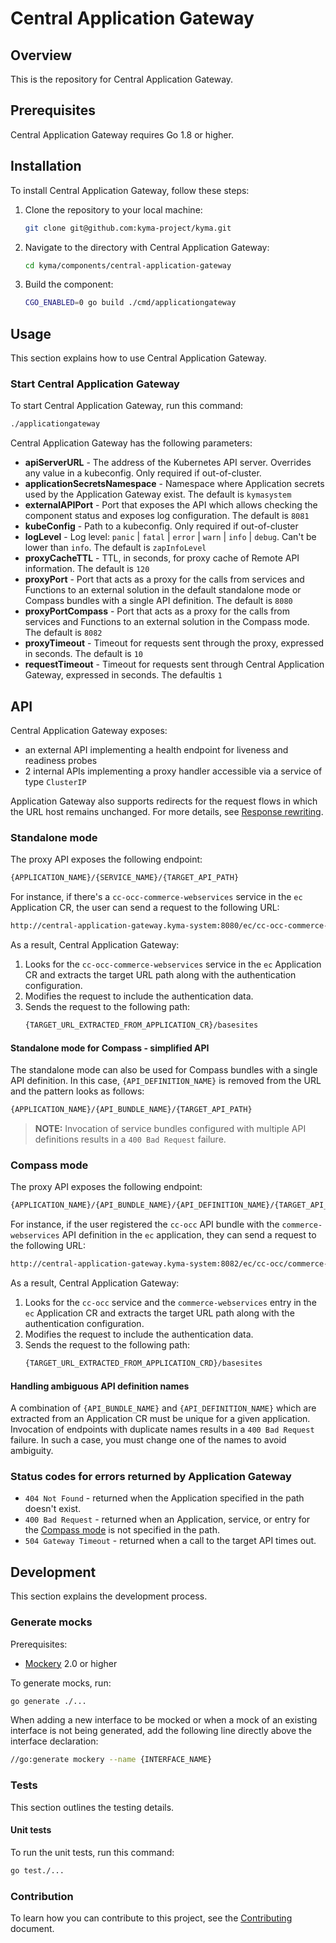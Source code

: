# Central Application Gateway

## Overview

This is the repository for Central Application Gateway.

## Prerequisites

Central Application Gateway requires Go 1.8 or higher.

## Installation

To install Central Application Gateway, follow these steps:

1. Clone the repository to your local machine:
   ```bash
   git clone git@github.com:kyma-project/kyma.git
   ```
2. Navigate to the directory with Central Application Gateway:
   ```bash
   cd kyma/components/central-application-gateway
   ```
3. Build the component:
   ```bash
   CGO_ENABLED=0 go build ./cmd/applicationgateway
   ```

## Usage

This section explains how to use Central Application Gateway.

### Start Central Application Gateway

To start Central Application Gateway, run this command:

```bash
./applicationgateway 
```

Central Application Gateway has the following parameters:

- **apiServerURL** - The address of the Kubernetes API server. Overrides any value in a kubeconfig. Only required if out-of-cluster.
- **applicationSecretsNamespace** - Namespace where Application secrets used by the Application Gateway exist. The default is `kymasystem`
- **externalAPIPort** - Port that exposes the API which allows checking the component status and exposes log configuration. The default is `8081`
- **kubeConfig** - Path to a kubeconfig. Only required if out-of-cluster
- **logLevel** - Log level: `panic` | `fatal` | `error` | `warn` | `info` | `debug`. Can't be lower than `info`. The default is  `zapInfoLevel`
- **proxyCacheTTL** - TTL, in seconds, for proxy cache of Remote API information. The default is `120`
- **proxyPort** - Port that acts as a proxy for the calls from services and Functions to an external solution in the default standalone mode or Compass bundles with a single API definition. The default is `8080`
- **proxyPortCompass** - Port that acts as a proxy for the calls from services and Functions to an external solution in the Compass mode. The default is `8082`
- **proxyTimeout** - Timeout for requests sent through the proxy, expressed in seconds. The default is `10`
- **requestTimeout** - Timeout for requests sent through Central Application Gateway, expressed in seconds. The defaultis `1`

## API

Central Application Gateway exposes:
- an external API implementing a health endpoint for liveness and readiness probes
- 2 internal APIs implementing a proxy handler accessible via a service of type `ClusterIP`

Application Gateway also supports redirects for the request flows in which the URL host remains unchanged. For more details, see [Response rewriting](../../docs/05-technical-reference/ac-01-application-gateway-details.md#response-rewriting).

### Standalone mode

The proxy API exposes the following endpoint:
```bash
{APPLICATION_NAME}/{SERVICE_NAME}/{TARGET_API_PATH}
``` 

For instance, if there's a `cc-occ-commerce-webservices` service in the `ec` Application CR, the user can send a request to the following URL: 
```bash
http://central-application-gateway.kyma-system:8080/ec/cc-occ-commerce-webservices/basesites
```

As a result, Central Application Gateway:
1. Looks for the `cc-occ-commerce-webservices` service in the `ec` Application CR and extracts the target URL path along with the authentication configuration.
2. Modifies the request to include the authentication data.
3. Sends the request to the following path:
   ```bash
   {TARGET_URL_EXTRACTED_FROM_APPLICATION_CR}/basesites
   ```

#### Standalone mode for Compass - simplified API

The standalone mode can also be used for Compass bundles with a single API definition.
In this case, `{API_DEFINITION_NAME}` is removed from the URL and the pattern looks as follows:
```bash
{APPLICATION_NAME}/{API_BUNDLE_NAME}/{TARGET_API_PATH}
```
> **NOTE:** Invocation of service bundles configured with multiple API definitions results in a `400 Bad Request` failure.

### Compass mode

The proxy API exposes the following endpoint:
```bash
{APPLICATION_NAME}/{API_BUNDLE_NAME}/{API_DEFINITION_NAME}/{TARGET_API_PATH}
```

For instance, if the user registered the `cc-occ` API bundle with the `commerce-webservices` API definition in the `ec` application, they can send a request to the following URL:
```bash
http://central-application-gateway.kyma-system:8082/ec/cc-occ/commerce-webservices/basesites
```

As a result, Central Application Gateway:
1. Looks for the `cc-occ` service and the `commerce-webservices` entry in the `ec` Application CR and extracts the target URL path along with the authentication configuration.
2. Modifies the request to include the authentication data.
3. Sends the request to the following path: 
   ```bash
   {TARGET_URL_EXTRACTED_FROM_APPLICATION_CRD}/basesites
   ```

#### Handling ambiguous API definition names

A combination of `{API_BUNDLE_NAME}` and `{API_DEFINITION_NAME}` which are extracted from an Application CR must be unique for a given application.
Invocation of endpoints with duplicate names results in a `400 Bad Request` failure. In such a case, you must change one of the names to avoid ambiguity.

### Status codes for errors returned by Application Gateway

- `404 Not Found` - returned when the Application specified in the path doesn't exist.
- `400 Bad Request` - returned when an Application, service, or entry for the [Compass mode](https://kyma-project.io/#/01-overview/application-connectivity/README) is not specified in the path.
- `504 Gateway Timeout` - returned when a call to the target API times out.

## Development

This section explains the development process.

### Generate mocks

Prerequisites:

 - [Mockery](https://github.com/vektra/mockery) 2.0 or higher

To generate mocks, run:

```bash
go generate ./...
```

When adding a new interface to be mocked or when a mock of an existing interface is not being generated, add the following line directly above the interface declaration:

```bash
//go:generate mockery --name {INTERFACE_NAME}
```

### Tests

This section outlines the testing details.

#### Unit tests

To run the unit tests, run this command:

```bash
go test./...
```

### Contribution

To learn how you can contribute to this project, see the [Contributing](/CONTRIBUTING.md) document.
